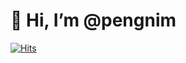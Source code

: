 # 👋 Hi, I’m @pengnim

[![Hits](https://hits.seeyoufarm.com/api/count/incr/badge.svg?url=https%3A%2F%2Fgithub.com%2Fpengnim&count_bg=%237A9670&title_bg=%23785D5D&icon=&icon_color=%23E7E7E7&title=pengnim&edge_flat=false)](https://hits.seeyoufarm.com)
